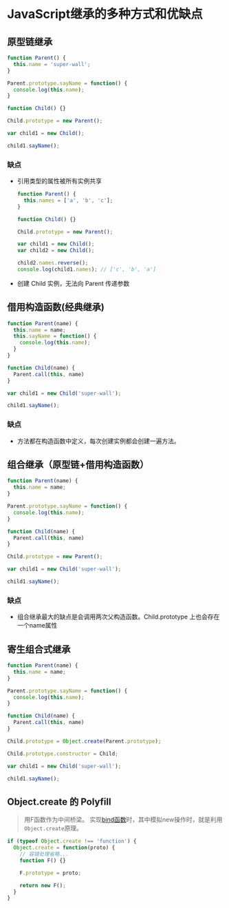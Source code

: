 # JavaScript继承的多种方式和优缺点


## 原型链继承

```javascript
function Parent() {
  this.name = 'super-wall';
}

Parent.prototype.sayName = function() {
  console.log(this.name);
}

function Child() {}

Child.prototype = new Parent();

var child1 = new Child();

child1.sayName();
```

### 缺点
- 引用类型的属性被所有实例共享

  ```javascript
  function Parent() {
    this.names = ['a', 'b', 'c'];
  }

  function Child() {}

  Child.prototype = new Parent();

  var child1 = new Child();
  var child2 = new Child();

  child2.names.reverse();
  console.log(child1.names); // ['c', 'b', 'a']
  ```
- 创建 Child 实例，无法向 Parent 传递参数


## 借用构造函数(经典继承)

```javascript
function Parent(name) {
  this.name = name;
  this.sayName = function() {
    console.log(this.name);
  }
}

function Child(name) {
  Parent.call(this, name)
}

var child1 = new Child('super-wall');

child1.sayName();
```

### 缺点
- 方法都在构造函数中定义，每次创建实例都会创建一遍方法。

## 组合继承（原型链+借用构造函数）

```javascript
function Parent(name) {
  this.name = name;
}

Parent.prototype.sayName = function() {
  console.log(this.name);
}

function Child(name) {
  Parent.call(this, name)
}

Child.prototype = new Parent();

var child1 = new Child('super-wall');

child1.sayName();
```

### 缺点
- 组合继承最大的缺点是会调用两次父构造函数。Child.prototype 上也会存在一个name属性

## 寄生组合式继承

```javascript
function Parent(name) {
  this.name = name;
}

Parent.prototype.sayName = function() {
  console.log(this.name);
}

function Child(name) {
  Parent.call(this, name)
}

Child.prototype = Object.create(Parent.prototype);

Child.prototype.constructor = Child;

var child1 = new Child('super-wall');

child1.sayName();
```

## Object.create 的 Polyfill

> 用F函数作为中间桥梁。 实现[bind函数](https://github.com/super-wall/implement-bind-call-and-apply#bind)时，其中模拟new操作时，就是利用`Object.create`原理。

```javascript
if (typeof Object.create !== 'function') {
  Object.create = function(proto) {
    // 容错处理省略...
    function F() {}

    F.prototype = proto;

    return new F();
  }
}
```